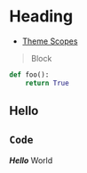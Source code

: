 # Heading

- [Theme Scopes](https://code.visualstudio.com/api/references/theme-color)

> Block

```py
def foo():
    return True
```

## Hello

## `Code`

**_Hello_** World
